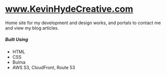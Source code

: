 # www.KevinHydeCreative.com

Home site for my development and design works, and portals to contact me and view my blog articles. 

##### Built Using
* HTML
* CSS 
* Bulma
* AWS S3, CloudFront, Route 53
